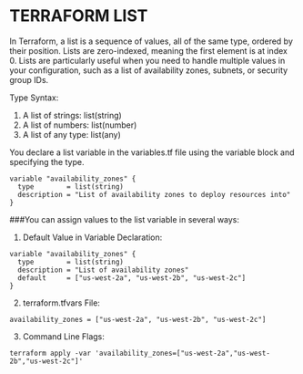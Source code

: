# TERRAFORM LIST
In Terraform, a list is a sequence of values, all of the same type, ordered by their position. Lists are zero-indexed, meaning the first element is at index 0. Lists are particularly useful when you need to handle multiple values in your configuration, such as a list of availability zones, subnets, or security group IDs.

Type Syntax:

1. A list of strings: list(string)
2. A list of numbers: list(number)
3. A list of any type: list(any)

You declare a list variable in the variables.tf file using the variable block and specifying the type.
```t
variable "availability_zones" {
  type        = list(string)
  description = "List of availability zones to deploy resources into"
}
```
###You can assign values to the list variable in several ways:

1. Default Value in Variable Declaration:
```t
variable "availability_zones" {
  type        = list(string)
  description = "List of availability zones"
  default     = ["us-west-2a", "us-west-2b", "us-west-2c"]
}
```
2. terraform.tfvars File:
```t
availability_zones = ["us-west-2a", "us-west-2b", "us-west-2c"]
```

3. Command Line Flags:
```t
terraform apply -var 'availability_zones=["us-west-2a","us-west-2b","us-west-2c"]'
